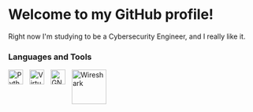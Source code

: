 # Welcome to my GitHub profile!

Right now I'm studying to be a Cybersecurity Engineer, and I really like it.

### Languages and Tools
<img align="left" alt="Python" width="30px" style="padding-right:10px;" src="https://github.com/user-attachments/assets/39b670b0-3dae-434c-908f-b6eaed5cdfbb"/>
<img align="left" alt="VirtualBox" width="30px" style="padding-right:10px;" src="https://github.com/user-attachments/assets/50586dd5-9566-4d6a-9220-181ff873efff"/>
<img align="left" alt="GNS3" width="30px" style="padding-right:10px;" src="https://github.com/user-attachments/assets/d04c16a3-c3b4-4e38-99d9-c99d346973ce"/>
<img align="left" alt="Wireshark" width="70px" style="padding-right:10px;" src="https://github.com/user-attachments/assets/76a58cc1-2fb6-40e2-a5ec-fe4bd4fff1f3"/>
